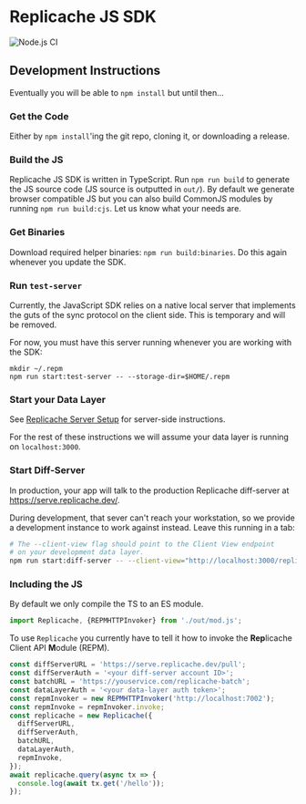 # Replicache JS SDK

![Node.js CI](https://github.com/rocicorp/replicache-sdk-js/workflows/Node.js%20CI/badge.svg)

## Development Instructions

Eventually you will be able to `npm install` but until then...

### Get the Code

Either by `npm install`'ing the git repo, cloning it, or downloading a 
release.

### Build the JS

Replicache JS SDK is written in TypeScript. Run `npm run build` to generate the JS source code (JS source is outputted in `out/`). By default we generate browser compatible JS but you can also build CommonJS modules by running `npm run build:cjs`. Let us know what your needs are.

### Get Binaries

Download required helper binaries: `npm run build:binaries`. Do this again whenever you update the SDK.

### Run `test-server`

Currently, the JavaScript SDK relies on a native local server that
implements the guts of the sync protocol on the client side. This is
temporary and will be removed.

For now, you must have this server running whenever you are working
with the SDK:

```
mkdir ~/.repm
npm run start:test-server -- --storage-dir=$HOME/.repm
```

### Start your Data Layer

See [Replicache Server Setup](https://github.com/rocicorp/replicache#server-side) for server-side instructions.

For the rest of these instructions we will assume your data layer is
running on `localhost:3000`.

### Start Diff-Server

In production, your app will talk to the production Replicache diff-server at https://serve.replicache.dev/.

During development, that sever can't reach your workstation, so we
provide a development instance to work against instead. Leave this
running in a tab:

```bash
# The --client-view flag should point to the Client View endpoint
# on your development data layer.
npm run start:diff-server -- --client-view="http://localhost:3000/replicache-client-view"
```

### Including the JS

By default we only compile the TS to an ES module.

```js
import Replicache, {REPMHTTPInvoker} from './out/mod.js';
```

To use `Replicache` you currently have to tell it how to invoke the **Rep**licache Client API **M**odule (REPM).

```js
const diffServerURL = 'https://serve.replicache.dev/pull';
const diffServerAuth = '<your diff-server account ID>';
const batchURL = 'https://youservice.com/replicache-batch';
const dataLayerAuth = '<your data-layer auth token>';
const repmInvoker = new REPMHTTPInvoker('http://localhost:7002');
const repmInvoke = repmInvoker.invoke;
const replicache = new Replicache({
  diffServerURL,
  diffServerAuth,
  batchURL,
  dataLayerAuth,
  repmInvoke,
});
await replicache.query(async tx => {
  console.log(await tx.get('/hello'));
});
```
